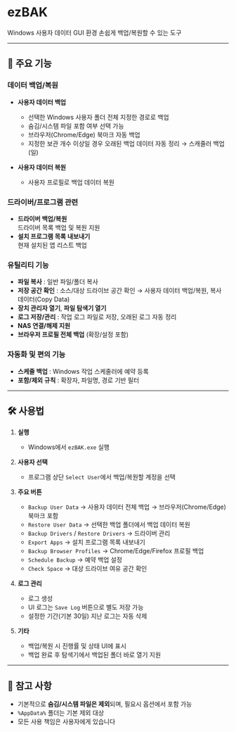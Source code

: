 # ezBAK
Windows 사용자 데이터 GUI 환경 손쉽게 백업/복원할 수 있는 도구

---

## 📌 주요 기능

### 데이터 백업/복원
- **사용자 데이터 백업**
  - 선택한 Windows 사용자 폴더 전체 지정한 경로로 백업
  - 숨김/시스템 파일 포함 여부 선택 가능
  - 브라우저(Chrome/Edge) 북마크 자동 백업
  - 지정한 보관 개수 이상일 경우 오래된 백업 데이터 자동 정리 → 스캐줄러 백업(일)

- **사용자 데이터 복원**
  - 사용자 프로필로 백업 데이터 복원

### 드라이버/프로그램 관련
- **드라이버 백업/복원**  
    드라이버 목록 백업 및 복원 지원  
- **설치 프로그램 목록 내보내기**  
    현재 설치된 앱 리스트 백업

### 유틸리티 기능
- **파일 복사** : 일반 파일/폴더 복사
- **저장 공간 확인** : 소스/대상 드라이브 공간 확인 → 사용자 데이터 백업/복원, 복사 데이터(Copy Data)
- **장치 관리자 열기**, **파일 탐색기 열기**
- **로그 저장/관리** : 작업 로그 파일로 저장, 오래된 로그 자동 정리
- **NAS 연결/해제 지원**
- **브라우저 프로필 전체 백업** (확장/설정 포함)

### 자동화 및 편의 기능
- **스케줄 백업** : Windows 작업 스케줄러에 예약 등록
- **포함/제외 규칙** : 확장자, 파일명, 경로 기반 필터

---

## 🛠 사용법

1. **실행**
   - Windows에서 `ezBAK.exe` 실행  

2. **사용자 선택**
   - 프로그램 상단 `Select User`에서 백업/복원할 계정을 선택

3. **주요 버튼**
   - `Backup User Data` → 사용자 데이터 전체 백업 → 브라우저(Chrome/Edge) 북마크 포함
   - `Restore User Data` → 선택한 백업 폴더에서 백업 데이터 복원
   - `Backup Drivers` / `Restore Drivers` → 드라이버 관리
   - `Export Apps` → 설치 프로그램 목록 내보내기
   - `Backup Browser Profiles` → Chrome/Edge/Firefox 프로필 백업
   - `Schedule Backup` → 예약 백업 설정
   - `Check Space` → 대상 드라이브 여유 공간 확인

4. **로그 관리**
   - 로그 생성
   - UI 로그는 `Save Log` 버튼으로 별도 저장 가능
   - 설정한 기간(기본 30일) 지난 로그는 자동 삭제

5. **기타**
   - 백업/복원 시 진행률 및 상태 UI에 표시
   - 백업 완료 후 탐색기에서 백업된 폴더 바로 열기 지원

---

## 📄 참고 사항
- 기본적으로 **숨김/시스템 파일은 제외**되며, 필요시 옵션에서 포함 가능  
- `%AppData%` 폴더는 기본 제외 대상    
- 모든 사용 책임은 사용자에게 있습니다  
